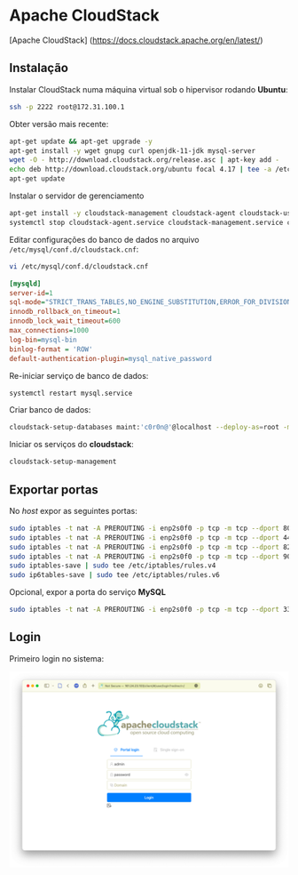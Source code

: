 # Apache CloudStack

[Apache CloudStack] (https://docs.cloudstack.apache.org/en/latest/)

## Instalação

Instalar CloudStack numa máquina virtual sob o hipervisor rodando **Ubuntu**:

```sh
ssh -p 2222 root@172.31.100.1
```

Obter versão mais recente:

```sh
apt-get update && apt-get upgrade -y
apt-get install -y wget gnupg curl openjdk-11-jdk mysql-server
wget -O - http://download.cloudstack.org/release.asc | apt-key add -
echo deb http://download.cloudstack.org/ubuntu focal 4.17 | tee -a /etc/apt/sources.list.d/cloudstack.list
apt-get update
```

Instalar o servidor de gerenciamento

```sh
apt-get install -y cloudstack-management cloudstack-agent cloudstack-usage
systemctl stop cloudstack-agent.service cloudstack-management.service cloudstack-usage.service
```

Editar configurações do banco de dados no arquivo `/etc/mysql/conf.d/cloudstack.cnf`:

```sh
vi /etc/mysql/conf.d/cloudstack.cnf
```

```ini
[mysqld]
server-id=1
sql-mode="STRICT_TRANS_TABLES,NO_ENGINE_SUBSTITUTION,ERROR_FOR_DIVISION_BY_ZERO,NO_ZERO_DATE,NO_ZERO_IN_DATE,NO_ENGINE_SUBSTITUTION"
innodb_rollback_on_timeout=1
innodb_lock_wait_timeout=600
max_connections=1000
log-bin=mysql-bin
binlog-format = 'ROW'
default-authentication-plugin=mysql_native_password
```

Re-iniciar serviço de banco de dados:

```sh
systemctl restart mysql.service
```

Criar banco de dados:

```sh
cloudstack-setup-databases maint:'c0r0n@'@localhost --deploy-as=root -m 'c0r0n@' -k 'c0r0n@' -i 127.0.0.1
```

Iniciar os serviços do **cloudstack**:

```sh
cloudstack-setup-management
```

## Exportar portas

No _host_ expor as seguintes portas:

```sh
sudo iptables -t nat -A PREROUTING -i enp2s0f0 -p tcp -m tcp --dport 80 -j DNAT --to-destination 172.31.100.1:8080
sudo iptables -t nat -A PREROUTING -i enp2s0f0 -p tcp -m tcp --dport 443 -j DNAT --to-destination 172.31.100.1:8443
sudo iptables -t nat -A PREROUTING -i enp2s0f0 -p tcp -m tcp --dport 8250 -j DNAT --to-destination 172.31.100.1:8250
sudo iptables -t nat -A PREROUTING -i enp2s0f0 -p tcp -m tcp --dport 9090 -j DNAT --to-destination 172.31.100.1:9090
sudo iptables-save | sudo tee /etc/iptables/rules.v4
sudo ip6tables-save | sudo tee /etc/iptables/rules.v6
```

Opcional, expor a porta do serviço **MySQL**

```sh
sudo iptables -t nat -A PREROUTING -i enp2s0f0 -p tcp -m tcp --dport 3306 -j DNAT --to-destination 172.31.100.1:3306
```

## Login

Primeiro login no sistema:

![Primeiro login](./images/01-cloudstack-login.png)
